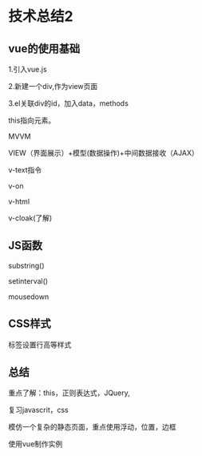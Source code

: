 # 技术总结2

## vue的使用基础

1.引入vue.js

2.新建一个div,作为view页面

3.el关联div的id，加入data，methods



this指向元素。



MVVM

VIEW（界面展示）+模型(数据操作)+中间数据接收（AJAX）



v-text指令

v-on

v-html

v-cloak(了解)



## JS函数

substring()

setinterval()

mousedown



## CSS样式

<span>标签设置行高等样式



## 总结

重点了解：this，正则表达式，JQuery,

复习javascrit，css

模仿一个复杂的静态页面，重点使用浮动，位置，边框

使用vue制作实例

